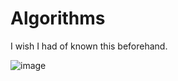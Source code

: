 # Algorithms

I wish I had of known this beforehand.

![image](https://slack-files.com/files-pub/T07LAN21W-F07NHMS90-7f0ba08a4c/screen_shot_2015-07-16_at_9.35.46_pm.png)